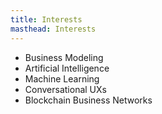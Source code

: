 ```yaml
---
title: Interests
masthead: Interests
---
```


- Business Modeling
- Artificial Intelligence
- Machine Learning
- Conversational UXs
- Blockchain Business Networks